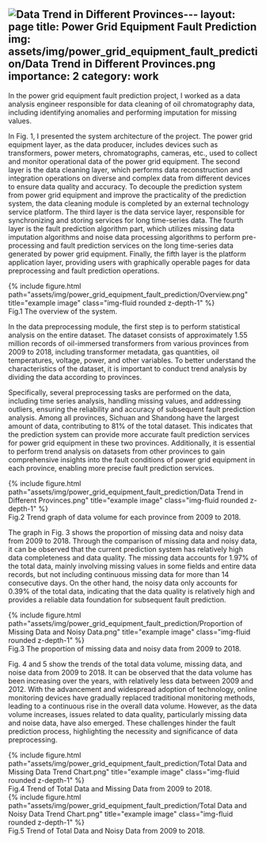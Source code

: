 ![Data Trend in Different Provinces](https://github.com/Zhangtianpu/Zhangtianpu.github.io/assets/26385184/10bdf5f6-304e-4d8e-a07a-27f8259d8f8e)---
layout: page
title: Power Grid Equipment Fault Prediction 
img: assets/img/power_grid_equipment_fault_prediction/Data Trend in Different Provinces.png
importance: 2
category: work
---

In the power grid equipment fault prediction project, I worked as a data analysis engineer responsible for data cleaning of oil chromatography data, including identifying anomalies and performing imputation for missing values.

In Fig. 1, I presented the system architecture of the project. The power grid equipment layer, as the data producer, includes devices such as transformers, power meters, chromatographs, cameras, etc., used to collect and monitor operational data of the power grid equipment. The second layer is the data cleaning layer, which performs data reconstruction and integration operations on diverse and complex data from different devices to ensure data quality and accuracy. To decouple the prediction system from power grid equipment and improve the practicality of the prediction system, the data cleaning module is completed by an external technology service platform. The third layer is the data service layer, responsible for synchronizing and storing services for long time-series data. The fourth layer is the fault prediction algorithm part, which utilizes missing data imputation algorithms and noise data processing algorithms to perform pre-processing and fault prediction services on the long time-series data generated by power grid equipment. Finally, the fifth layer is the platform application layer, providing users with graphically operable pages for data preprocessing and fault prediction operations.


<div class="row">
    <div class="col-sm mt-3 mt-md-0">
        {% include figure.html path="assets/img/power_grid_equipment_fault_prediction/Overview.png" title="example image" class="img-fluid rounded z-depth-1" %}
    </div>
</div>
<div class="caption">
    Fig.1 The overview of the system.
</div>

In the data preprocessing module, the first step is to perform statistical analysis on the entire dataset. The dataset consists of approximately 1.55 million records of oil-immersed transformers from various provinces from 2009 to 2018, including transformer metadata, gas quantities, oil temperatures, voltage, power, and other variables. To better understand the characteristics of the dataset, it is important to conduct trend analysis by dividing the data according to provinces.

Specifically, several preprocessing tasks are performed on the data, including time series analysis, handling missing values, and addressing outliers, ensuring the reliability and accuracy of subsequent fault prediction analysis. Among all provinces, Sichuan and Shandong have the largest amount of data, contributing to 81% of the total dataset. This indicates that the prediction system can provide more accurate fault prediction services for power grid equipment in these two provinces. Additionally, it is essential to perform trend analysis on datasets from other provinces to gain comprehensive insights into the fault conditions of power grid equipment in each province, enabling more precise fault prediction services.

<div class="row">
    <div class="col-sm mt-3 mt-md-0">
        {% include figure.html path="assets/img/power_grid_equipment_fault_prediction/Data Trend in Different Provinces.png" title="example image" class="img-fluid rounded z-depth-1" %}
    </div>
</div>
<div class="caption">
    Fig.2 Trend graph of data volume for each province from 2009 to 2018.
</div>

The graph in Fig. 3 shows the proportion of missing data and noisy data from 2009 to 2018. Through the comparison of missing data and noisy data, it can be observed that the current prediction system has relatively high data completeness and data quality. The missing data accounts for 1.97% of the total data, mainly involving missing values in some fields and entire data records, but not including continuous missing data for more than 14 consecutive days. On the other hand, the noisy data only accounts for 0.39% of the total data, indicating that the data quality is relatively high and provides a reliable data foundation for subsequent fault prediction.

<div class="row">
    <div class="col-sm mt-3 mt-md-0">
        {% include figure.html path="assets/img/power_grid_equipment_fault_prediction/Proportion of Missing Data and Noisy Data.png" title="example image" class="img-fluid rounded z-depth-1" %}
    </div>
</div>
<div class="caption">
    Fig.3 The proportion of missing data and noisy data from 2009 to 2018.
</div>

Fig. 4 and 5 show the trends of the total data volume, missing data, and noise data from 2009 to 2018. It can be observed that the data volume has been increasing over the years, with relatively less data between 2009 and 2012. With the advancement and widespread adoption of technology, online monitoring devices have gradually replaced traditional monitoring methods, leading to a continuous rise in the overall data volume. However, as the data volume increases, issues related to data quality, particularly missing data and noise data, have also emerged. These challenges hinder the fault prediction process, highlighting the necessity and significance of data preprocessing.

<div class="row">
    <div class="col-sm mt-3 mt-md-0">
        {% include figure.html path="assets/img/power_grid_equipment_fault_prediction/Total Data and Missing Data Trend Chart.png" title="example image" class="img-fluid rounded z-depth-1" %}
    </div>
</div>
<div class="caption">
    Fig.4 Trend of Total Data and Missing Data from 2009 to 2018.
</div>
<div class="row">
    <div class="col-sm mt-3 mt-md-0">
        {% include figure.html path="assets/img/power_grid_equipment_fault_prediction/Total Data and Noisy Data Trend Chart.png" title="example image" class="img-fluid rounded z-depth-1" %}
    </div>
</div>
<div class="caption">
    Fig.5 Trend of Total Data and Noisy Data from 2009 to 2018.
</div>


